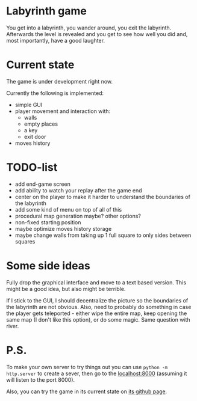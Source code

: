 # Labyrinth game

You get into a labyrinth, you wander around, you exit the labyrinth.
Afterwards the level is revealed and you get to see how well you did and, most importantly, have a good laughter.

# Current state

The game is under development right now.

Currently the following is implemented:

- simple GUI
- player movement and interaction with:
    - walls
    - empty places
    - a key
    - exit door
- moves history

# **TODO**-list

- add end-game screen
- add ability to watch your replay after the game end
- center on the player to make it harder to understand the boundaries of the labyrinth
- add some kind of menu on top of all of this
- procedural map generation maybe? other options?
- non-fixed starting position
- maybe optimize moves history storage
- maybe change walls from taking up 1 full square to only sides between squares

# Some side ideas

Fully drop the graphical interface and move to a text based
version. This might be a good idea, but also might be terrible.

If I stick to the GUI, I should decentralize the picture so the boundaries of
the labyrinth are not obvious. Also, need to probably do something in case
the player gets teleported - either wipe the entire map, keep opening
the same map (I don't like this option), or do some magic. Same question with river.

# P.S.

To make your own server to try things out you can use `python -m http.server` to create a sever, then go to the [localhost:8000](localhost:8000) (assuming it will listen to the port 8000).

Also, you can try the game in its current state on [its github page](mike239x.github.io/labyrinth).
